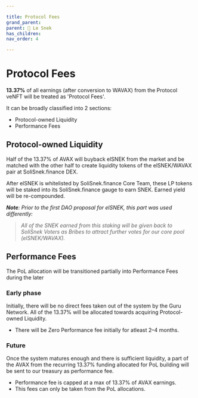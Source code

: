 ```yaml
---

title: Protocol Fees
grand_parent:
parent: 🐍 Le Snek
has_children:
nav_order: 4

---
```


# Protocol Fees
**13.37%** of all earnings (after conversion to WAVAX) from the Protocol veNFT will be treated as 'Protocol Fees'.

It can be broadly classified into 2 sections:
- Protocol-owned Liquidity
- Performance Fees

## Protocol-owned Liquidity
Half of the 13.37% of AVAX will buyback elSNEK from the market and be matched with the other half to create liquidity tokens of the elSNEK/WAVAX pair at SoliSnek.finance DEX.

After elSNEK is whitelisted by SoliSnek.finance Core Team, these LP tokens will be staked into its SoliSnek.finance gauge to earn SNEK. Earned yield will be re-compounded.

***Note**: Prior to the first DAO proposal for elSNEK, this part was used differently:*
> *All of the SNEK earned from this staking will be given back to SoliSnek Voters as Bribes to attract further votes for our core pool (elSNEK/WAVAX).*




## Performance Fees
The PoL allocation will be transitioned partially into Performance Fees during the later


### Early phase
Initially, there will be no direct fees taken out of the system by the Guru Network. All of the 13.37% will be allocated towards acquiring Protocol-owned Liquidity.
- There will be Zero Performance fee initially for atleast 2–4 months.

### Future
Once the system matures enough and there is sufficient liquidity, a part of the AVAX from the recurring 13.37% funding allocated for PoL building will be sent to our treasury as performance fee.
- Performance fee is capped at a max of 13.37% of AVAX earnings.
- This fees can only be taken from the PoL allocations.
